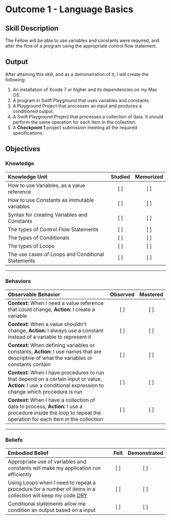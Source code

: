 # Outcome 1 - Language Basics
## Skill Description

The Fellow will be able to use variables and constants were required, and alter the flow of a program using the appropriate control flow statement.

## Output

After attaining this skill, and as a demonstration of it, I will create the following:

1. An installation of Xcode 7 or higher and its dependencies on my Mac OS.
2. A program in Swift Playground that uses variables and constants.
3. A Playground Project that processes an input and produces a conditioned output.
4. A Swift Playground Project that processes a collection of data. It should perform the same operation for each item in the collection.
5. A **Checkpoint 1** project submission meeting all the required specifications.

## Objectives
### Knowledge

| Knowledge Unit   |      Studied      | Memorized |
|:-------------|:------------------:|:--------:|
| How to use Variables, as a value reference | [ ] | [ ] |
| How to use Constants as immutable variables | [ ] | [ ] |
| Syntax for creating Variables and Constants | [ ] | [ ] |
| The types of Control Flow Statements | [ ] | [ ] |
| The types of Conditionals | [ ] | [ ] |
| The types of Loops | [ ] | [ ] |
| The use cases of Loops and Conditional Statements | [ ] | [ ] |

-------

### Behaviors

| Observable Behavior   |      Observed      | Mastered |
|:-------------|:------------------:|:--------:|
| **Context:** When I need a value reference that could change, **Action:** I create a variable | [ ] | [ ] |
| **Context:** When a value shouldn't change, **Action:** I always use a constant instead of a variable to represent it | [ ] | [ ] |
| **Context:** When defining variables or constants, **Action:** I use names that are descriptive of what the variables or constants contain | [ ] | [ ] |
| **Context:** When I have procedures to run that depend on a certain input or value, **Action:** I use a conditional expression to change which procedure is run | [ ] | [ ] |
| **Context:** When I have a collection of data to process, **Action:** I use a procedure inside the loop to repeat the operation for each item in the collection | [ ] | [ ] |

-------

### Beliefs

| Embodied Belief   |      Felt      | Demonstrated |
|:-------------|:------------------:|:--------:|
| Appropriate use of variables and constants will make my application run efficiently | [ ] | [ ] |
| Using Loops when I need to repeat a procedure for a number of items in a collection will keep my code [DRY](https://en.wikipedia.org/wiki/Don%27t_repeat_yourself) | [ ] | [ ] |
| Conditional statements allow me condition an output based on a input | [ ] | [ ] |
